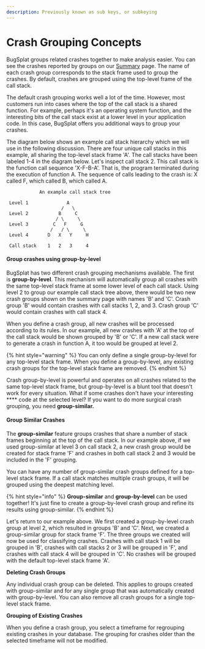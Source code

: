 ```yaml
---
description: Previously known as sub keys, or subkeying
---
```


# Crash Grouping Concepts

BugSplat groups related crashes together to make analysis easier. You can see the crashes reported by groups on our [Summary](https://app.bugsplat.com/v2/summary) page. The name of each crash group corresponds to the stack frame used to group the crashes. By default, crashes are grouped using the top-level frame of the call stack. &#x20;

The default crash grouping works well a lot of the time. However, most customers run into cases where the top of the call stack is a shared function. For example, perhaps it's an operating system function, and the interesting bits of the call stack exist at a lower level in your application code. In this case, BugSplat offers you additional ways to group your crashes.

The diagram below shows an example call stack hierarchy which we will use in the following discussion. There are four unique call stacks in this example, all sharing the top-level stack frame 'A'. The call stacks have been labeled 1-4 in the diagram below. Let's inspect call stack 2. This call stack is the function call sequence 'X-F-B-A'. That is, the program terminated during the execution of function A. The sequence of calls leading to the crash is: X called F, which called B, which called A.

```
            An example call stack tree
           
 Level 1              A
                    /   \
 Level 2           B     C
                  / \     \
 Level 3         C   F     G
                /   / \     \
 Level 4       D   X   Y     H
 
 Call stack    1   2   3     4
```

#### Group crashes using group-by-level&#x20;

BugSplat has two different crash grouping mechanisms available. The first is **group-by-level**. This mechanism will automatically group all crashes with the same top-level stack frame at some lower level of each call stack. Using level 2 to group our example call stack tree above, there would be two new crash groups shown on the summary page with names 'B' and 'C'. Crash group 'B' would contain crashes with call stacks 1, 2, and 3. Crash group 'C' would contain crashes with call stack 4. &#x20;

When you define a crash group, all new crashes will be processed according to its rules. In our example, all new crashes with 'A' at the top of the call stack would be shown grouped by 'B' or 'C'.  If a new call stack were to generate a crash in function A, it too would be grouped at level 2.

{% hint style="warning" %}
You can only define a single group-by-level for any top-level stack frame. When you define a group-by-level, any existing crash groups for the top-level stack frame are removed.
{% endhint %}

Crash group-by-level is powerful and operates on all crashes related to the same top-level stack frame, but group-by-level is a blunt tool that doesn't work for every situation. What if some crashes don't have your interesting **** code at the selected level? If you want to do more surgical crash grouping, you need **group-similar.**

#### Group Similar Crashes&#x20;

The **group-similar** feature groups crashes that share a number of stack frames beginning at the top of the call stack. In our example above, if we used group-similar at level 3 on call stack 2, a new crash group would be created for stack frame 'F' and crashes in both call stack 2 and 3 would be included in the 'F' grouping.

You can have any number of group-similar crash groups defined for a top-level stack frame. If a call stack matches multiple crash groups, it will be grouped using the deepest matching level.

{% hint style="info" %}
**Group-similar** and **group-by-level** can be used together! It's just fine to create a group-by-level crash group and refine its results using group-similar. &#x20;
{% endhint %}

Let's return to our example above. We first created a group-by-level crash group at level 2, which resulted in groups 'B' and 'C'. Next, we created a group-similar group for stack frame 'F'. The three groups we created will now be used for classifying crashes. Crashes with call stack 1 will be grouped in 'B', crashes with call stacks 2 or 3 will be grouped in 'F', and crashes with call stack 4 will be grouped in 'C'. No crashes will be grouped with the default top-level stack frame 'A'.

**Deleting Crash Groups**

Any individual crash group can be deleted. This applies to groups created with group-similar and for any single group that was automatically created with group-by-level.  You can also remove all crash groups for a single top-level stack frame.

**Grouping of Existing Crashes**&#x20;

When you define a crash group, you select a timeframe for regrouping existing crashes in your database. The grouping for crashes older than the selected timeframe will not be modified. &#x20;
